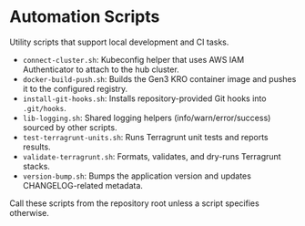 # Automation Scripts

Utility scripts that support local development and CI tasks.

- `connect-cluster.sh`: Kubeconfig helper that uses AWS IAM Authenticator to attach to the hub cluster.
- `docker-build-push.sh`: Builds the Gen3 KRO container image and pushes it to the configured registry.
- `install-git-hooks.sh`: Installs repository-provided Git hooks into `.git/hooks`.
- `lib-logging.sh`: Shared logging helpers (info/warn/error/success) sourced by other scripts.
- `test-terragrunt-units.sh`: Runs Terragrunt unit tests and reports results.
- `validate-terragrunt.sh`: Formats, validates, and dry-runs Terragrunt stacks.
- `version-bump.sh`: Bumps the application version and updates CHANGELOG-related metadata.

Call these scripts from the repository root unless a script specifies otherwise.

